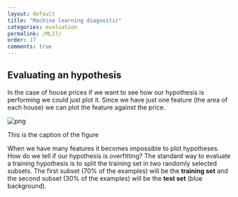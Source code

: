 ```yaml
---
layout: default
title: "Machine learning diagnostic"
categories: evaluation
permalink: /ML17/
order: 17
comments: true
---
```


## Evaluating an hypothesis

In the case of house prices if we want to see how our hypothesis is performing we could just plot it. Since we have just one feature (the area of each house) we can plot the feature against the price.


![png](ML-17-Diagnostic_files/ML-17-Diagnostic_2_0.png)


<a id="figcaption">This is the caption of the figure</a>

When we have many features it becomes impossible to plot hypotheses. How do we tell if our hypothesis is overfitting? The standard way to evaluate a training hypothesis is to split the training set in two randomly selected subsets. The first subset ($70\%$ of the examples) will be the **training set** and the second subset ($30\%$ of the examples) will be the **test set** (blue background).
